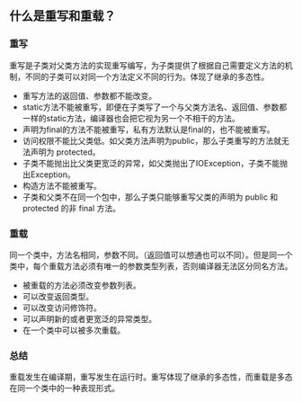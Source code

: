 ## 什么是重写和重载？
### 重写
重写是子类对父类方法的实现重写编写，为子类提供了根据自己需要定义方法的机制，不同的子类可以对同一个方法定义不同的行为。体现了继承的多态性。

- 重写方法的返回值、参数都不能改变。
- static方法不能被重写，即便在子类写了一个与父类方法名、返回值、参数都一样的static方法，编译器也会把它视为另一个不相干的方法。
- 声明为final的方法不能被重写，私有方法默认是final的，也不能被重写。
- 访问权限不能比父类低。如父类方法声明为public，那么子类重写的方法就无法声明为 protected。
- 子类不能抛出比父类更宽泛的异常，如父类抛出了IOException，子类不能抛出Exception。
- 构造方法不能被重写。
- 子类和父类不在同一个包中，那么子类只能够重写父类的声明为 public 和 protected 的非 final 方法。

### 重载
同一个类中，方法名相同，参数不同。（返回值可以想通也可以不同）。但是同一个类中，每个重载方法必须有唯一的参数类型列表，否则编译器无法区分同名方法。

- 被重载的方法必须改变参数列表。
- 可以改变返回类型。
- 可以改变访问修饰符。
- 可以声明新的或者更宽泛的异常类型。
- 在一个类中可以被多次重载。

### 总结
重载发生在编译期，重写发生在运行时。重写体现了继承的多态性，而重载是多态在同一个类中的一种表现形式。